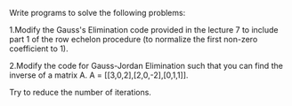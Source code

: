 Write programs to solve the following problems:

1.Modify the Gauss's Elimination code provided in the lecture 7 to include part 1 of the row echelon procedure (to normalize the first non-zero coefficient to 1).

2.Modify the code for Gauss-Jordan Elimination such that you can find the inverse of a matrix A.  A = [[3,0,2],[2,0,-2],[0,1,1]].

Try to reduce the number of iterations.
